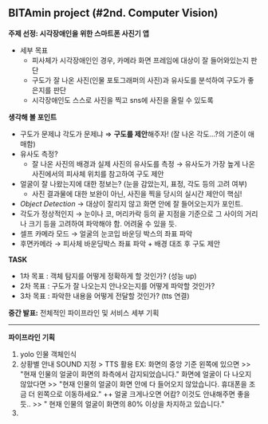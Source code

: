 ## BITAmin project (#2nd. Computer Vision)

**주제 선정: 시각장애인을 위한 스마트폰 사진기 앱**
  - 세부 목표
    - 피사체가 시각장애인인 경우, 카메라 화면 프레임에 대상이 잘 들어와있는지 판단
    - 구도가 잘 나온 사진(인물 포토그래퍼의 사진)과 유사도를 분석하여 구도가 좋은지를 판단
    - 시각장애인도 스스로 사진을 찍고 sns에 사진을 올릴 수 있도록

**생각해 볼 포인트**

- 구도가 문제냐 각도가 문제냐  ⇒  **구도를 제안**해주자! (잘 나온 각도…?의 기준이 애매함)
- 유사도 측정?
    - 잘 나온 사진의 배경과 실제 사진의 유사도를 측정 → 유사도가 가장 높게 나온 사진에서의 피사체 위치를 참고하여 구도 제안
- 얼굴이 잘 나왔는지에 대한 정보는? (눈을 감았는지, 표정, 각도 등의 고려 여부)
    - 사진 결과물에 대한 보완이 아닌, 사진을 찍을 당시의 실시간 제안이 핵심!
- *Object Detection* → 대상이 잘리지 않고 화면 안에 잘 들어오는지가 포인트.
- 각도가 정상적인지 → 눈이나 코, 머리카락 등의 끝 지점을 기준으로 그 사이의 거리나 크기 등을 고려하여 파악해야 함. 어려울 수 있을 듯.
- 셀프 카메라 모드 → 얼굴의 눈코입 바운딩 박스의 좌표 파악
- 후면카메라 → 피사체 바운딩박스 좌표 파악 + 배경 대조 후 구도 제안

**TASK**
- 1차 목표 : 객체 탐지를 어떻게 정확하게 할 것인가? (성능 up)
- 2차 목표 : 구도가 잘 나오는지 안나오는지를 어떻게 파악할 것인가? 
- 3차 목표 : 파악한 내용을 어떻게 전달할 것인가? (tts 연결)


**중간 발표:**
전체적인 파이프라인 및 서비스 세부 기획

---

**파이프라인 기획**
1. yolo 인물 객체인식
2. 상황별 안내 SOUND 지정 > TTS 활용
   EX: 화면의 중앙 기준 왼쪽에 있으면 >> "현재 인물의 얼굴이 화면의 좌측에서 감지되었습니다."
   화면에 얼굴이 다 나오지 않았다면 >> "현재 인물의 얼굴이 화면 안에 다 들어오지 않았습니다. 휴대폰을 조금 더 왼쪽으로 이동하세요."
   ++ 얼굴 크게나오면 어캄? 이것도 안내해주면 좋을 듯.. >> " 현재 인물의 얼굴이 화면의 80% 이상을 차지하고 있습니다."
3. 
